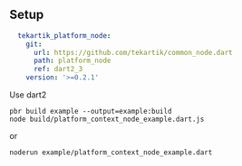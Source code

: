 ## Setup

```yaml
  tekartik_platform_node:
    git:
      url: https://github.com/tekartik/common_node.dart
      path: platform_node
      ref: dart2_3
    version: '>=0.2.1'
```
Use dart2

    pbr build example --output=example:build
    node build/platform_context_node_example.dart.js
    
or

    noderun example/platform_context_node_example.dart 
